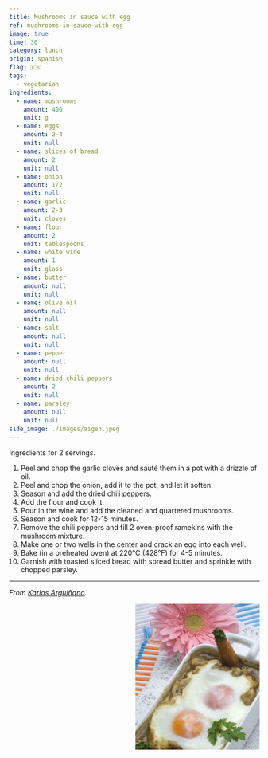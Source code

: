 ```yaml
---
title: Mushrooms in sauce with egg
ref: mushrooms-in-sauce-with-egg
image: true
time: 30
category: lunch
origin: spanish
flag: 🇪🇸
tags:
  - vegetarian
ingredients:
  - name: mushrooms
    amount: 400
    unit: g
  - name: eggs
    amount: 2-4
    unit: null
  - name: slices of bread
    amount: 2
    unit: null
  - name: onion
    amount: 1/2
    unit: null
  - name: garlic
    amount: 2-3
    unit: cloves
  - name: flour
    amount: 2
    unit: tablespoons
  - name: white wine
    amount: 1
    unit: glass
  - name: butter
    amount: null
    unit: null
  - name: olive oil
    amount: null
    unit: null
  - name: salt
    amount: null
    unit: null
  - name: pepper
    amount: null
    unit: null
  - name: dried chili peppers
    amount: 2
    unit: null
  - name: parsley
    amount: null
    unit: null
side_image: ./images/aigen.jpeg
---
```


Ingredients for 2 servings.

1. Peel and chop the garlic cloves and sauté them in a pot with a drizzle of oil. 
2. Peel and chop the onion, add it to the pot, and let it soften. 
3. Season and add the dried chili peppers. 
4. Add the flour and cook it. 
5. Pour in the wine and add the cleaned and quartered mushrooms.
6. Season and cook for 12-15 minutes.
7. Remove the chili peppers and fill 2 oven-proof ramekins with the mushroom mixture. 
8. Make one or two wells in the center and crack an egg into each well. 
9. Bake (in a preheated oven) at 220°C (428°F) for 4-5 minutes.
10. Garnish with toasted sliced bread with spread butter and sprinkle with chopped parsley.

---

_From [Karlos Arguiñano](https://www.hogarmania.com/cocina/recetas/setas-hongos/champinones-salsa-huevo-3303.html)._

<img src="images/mushrooms.png" style="width:250px; float:right;"/>